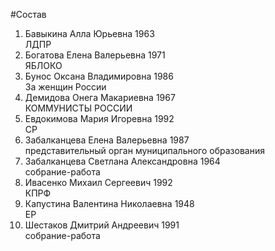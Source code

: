 #Состав
1. Бавыкина Алла Юрьевна 1963   
    ЛДПР
2. Богатова Елена Валерьевна 1971   
    ЯБЛОКО
3. Бунос Оксана Владимировна 1986   
    За женщин России
4. Демидова Онега Макариевна 1967   
    КОММУНИСТЫ РОССИИ
5. Евдокимова Мария Игоревна 1992   
    СР
6. Забалканцева Елена Валерьевна 1987   
    представительный орган муниципального образования
7. Забалканцева Светлана Александровна 1964   
    собрание-работа
8. Ивасенко Михаил Сергеевич 1992   
    КПРФ
9. Капустина Валентина Николаевна 1948   
    ЕР
10. Шестаков Дмитрий Андреевич 1991   
    собрание-работа
